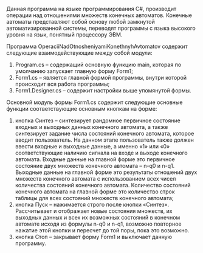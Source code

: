 ﻿Данная программа на языке программирования C#, производит операции над отношениями множеств конечных автоматов. 
Конечные автоматы представляют собой основу любой замкнутой автоматизированной системы, 
переводят программы с языка высокого уровня на язык, понятный процессору ЭВМ.

Программа OperaciiNadOtnosheniyamiKonethnyhAvtomatov содержит следующие взаимодействующие между собой модули:
1)	Program.cs – содержащий основную функцию main, которая по умолчанию запускает главную форму Form1;
2)	Form1.cs – является главной формой программы, внутри которой происходит вся работа программы; 
3)	Form1.Designer.cs – содержит настройки выше упомянутой формы.

Основной модуль формы Form1.cs содержит следующие основные функции соответствующие основным кнопкам на форме:
1)	кнопка Синтез – синтезирует рандомное первичное состояние входных и выходных данных конечного автомата, 
а также синтезирует задание числа состояний конечного автомата, которое вводит пользователь. 
На данном этапе пользователь также должен ввести входные и выходные данные, а именно «1» или «0» 
соответствующие наличию сигнала на входе и выходе конечного автомата. 
Входные данные на главной форме это первичное состояние двух множеств конечного автомата – n-q0 и n-q1. 
Выходные данные на главной форме это результаты отношений двух множеств конечного автомата с использованием 
всех чисел количества состояний конечного автомата. Количество состояний конечного автомата на главной форме 
это количество строк таблицы для всех состояний множеств конечного автомата;
2)	кнопка Пуск – нажимается строго после кнопки «Синтез». Рассчитывает и отображает новые состояния множеств, 
их выходных данных и всех их возможных состояний в конечном автомате исходя из формулы n-q0 и n-q1, 
возможно повторное нажатие этой кнопки и пересчет до той поры, пока это возможно.
3)	кнопка Стоп – закрывает форму Form1 и выключает данную программу.

